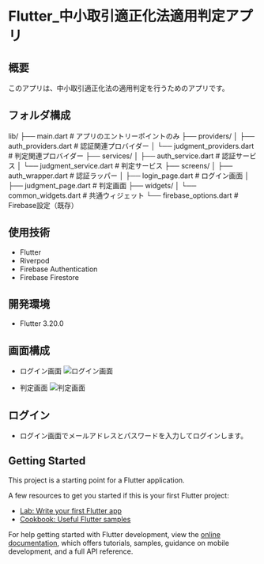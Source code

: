 # Flutter_中小取引適正化法適用判定アプリ

## 概要
このアプリは、中小取引適正化法の適用判定を行うためのアプリです。

## フォルダ構成
lib/
├── main.dart                    # アプリのエントリーポイントのみ
├── providers/
│   ├── auth_providers.dart      # 認証関連プロバイダー
│   └── judgment_providers.dart  # 判定関連プロバイダー
├── services/
│   ├── auth_service.dart        # 認証サービス
│   └── judgment_service.dart    # 判定サービス
├── screens/
│   ├── auth_wrapper.dart        # 認証ラッパー
│   ├── login_page.dart          # ログイン画面
│   ├── judgment_page.dart       # 判定画面
├── widgets/
│   └── common_widgets.dart      # 共通ウィジェット
└── firebase_options.dart       # Firebase設定（既存）

## 使用技術
- Flutter
- Riverpod
- Firebase Authentication
- Firebase Firestore

## 開発環境
- Flutter 3.20.0

## 画面構成
- ログイン画面
![ログイン画面](./images/login_page.png)

- 判定画面
![判定画面](./images/judgment_page.png)

## ログイン
- ログイン画面でメールアドレスとパスワードを入力してログインします。

## Getting Started

This project is a starting point for a Flutter application.

A few resources to get you started if this is your first Flutter project:

- [Lab: Write your first Flutter app](https://docs.flutter.dev/get-started/codelab)
- [Cookbook: Useful Flutter samples](https://docs.flutter.dev/cookbook)

For help getting started with Flutter development, view the
[online documentation](https://docs.flutter.dev/), which offers tutorials,
samples, guidance on mobile development, and a full API reference.
